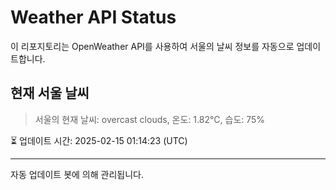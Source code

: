 
# Weather API Status

이 리포지토리는 OpenWeather API를 사용하여 서울의 날씨 정보를 자동으로 업데이트합니다.

## 현재 서울 날씨
> 서울의 현재 날씨: overcast clouds, 온도: 1.82°C, 습도: 75%

⏳ 업데이트 시간: 2025-02-15 01:14:23 (UTC)

---
자동 업데이트 봇에 의해 관리됩니다.
